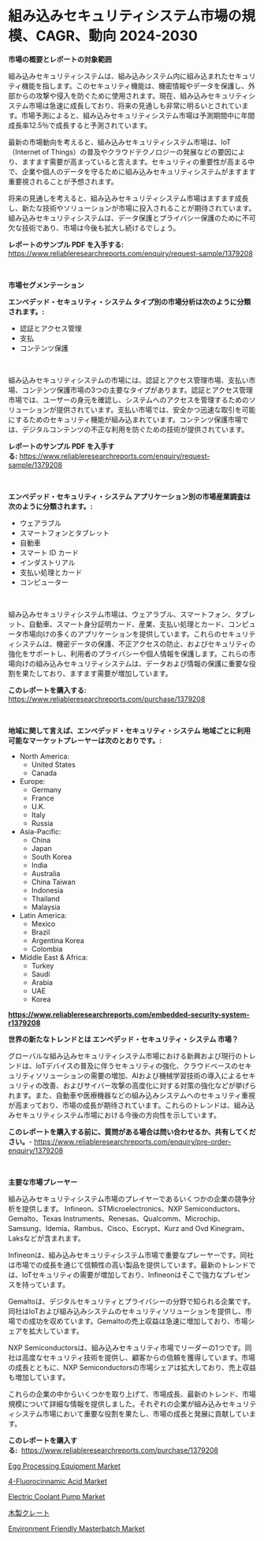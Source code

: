 <p><h1>組み込みセキュリティシステム市場の規模、CAGR、動向 2024-2030</h1></p><p><strong>市場の概要とレポートの対象範囲</strong></p>
<p><p>組み込みセキュリティシステムは、組み込みシステム内に組み込まれたセキュリティ機能を指します。このセキュリティ機能は、機密情報やデータを保護し、外部からの攻撃や侵入を防ぐために使用されます。現在、組み込みセキュリティシステム市場は急速に成長しており、将来の見通しも非常に明るいとされています。市場予測によると、組み込みセキュリティシステム市場は予測期間中に年間成長率12.5％で成長すると予測されています。</p><p>最新の市場動向を考えると、組み込みセキュリティシステム市場は、IoT（Internet of Things）の普及やクラウドテクノロジーの発展などの要因により、ますます需要が高まっていると言えます。セキュリティの重要性が高まる中で、企業や個人のデータを守るために組み込みセキュリティシステムがますます重要視されることが予想されます。</p><p>将来の見通しを考えると、組み込みセキュリティシステム市場はますます成長し、新たな技術やソリューションが市場に投入されることが期待されています。組み込みセキュリティシステムは、データ保護とプライバシー保護のために不可欠な技術であり、市場は今後も拡大し続けるでしょう。</p></p>
<p><strong>レポートのサンプル PDF を入手する:</strong> <a href="https://www.reliableresearchreports.com/enquiry/request-sample/1379208">https://www.reliableresearchreports.com/enquiry/request-sample/1379208</a></p>
<p>&nbsp;</p>
<p><strong>市場セグメンテーション</strong></p>
<p><strong>エンベデッド・セキュリティ・システム タイプ別の市場分析は次のように分類されます。:</strong></p>
<p><ul><li>認証とアクセス管理</li><li>支払</li><li>コンテンツ保護</li></ul></p>
<p>&nbsp;</p>
<p><p>組み込みセキュリティシステムの市場には、認証とアクセス管理市場、支払い市場、コンテンツ保護市場の3つの主要なタイプがあります。認証とアクセス管理市場では、ユーザーの身元を確認し、システムへのアクセスを管理するためのソリューションが提供されています。支払い市場では、安全かつ迅速な取引を可能にするためのセキュリティ機能が組み込まれています。コンテンツ保護市場では、デジタルコンテンツの不正な利用を防ぐための技術が提供されています。</p></p>
<p><strong>レポートのサンプル PDF を入手する:</strong>&nbsp;<a href="https://www.reliableresearchreports.com/enquiry/request-sample/1379208">https://www.reliableresearchreports.com/enquiry/request-sample/1379208</a></p>
<p>&nbsp;</p>
<p><strong> エンベデッド・セキュリティ・システム アプリケーション別の市場産業調査は次のように分類されます。:</strong></p>
<p><ul><li>ウェアラブル</li><li>スマートフォンとタブレット</li><li>自動車</li><li>スマート ID カード</li><li>インダストリアル</li><li>支払い処理とカード</li><li>コンピューター</li></ul></p>
<p>&nbsp;</p>
<p><p>組み込みセキュリティシステム市場は、ウェアラブル、スマートフォン、タブレット、自動車、スマート身分証明カード、産業、支払い処理とカード、コンピュータ市場向けの多くのアプリケーションを提供しています。これらのセキュリティシステムは、機密データの保護、不正アクセスの防止、およびセキュリティの強化をサポートし、利用者のプライバシーや個人情報を保護します。これらの市場向けの組み込みセキュリティシステムは、データおよび情報の保護に重要な役割を果たしており、ますます需要が増加しています。</p></p>
<p><strong>このレポートを購入する:</strong>&nbsp; <a href="https://www.reliableresearchreports.com/purchase/1379208">https://www.reliableresearchreports.com/purchase/1379208</a></p>
<p>&nbsp;</p>
<p><strong>地域に関して言えば、エンベデッド・セキュリティ・システム 地域ごとに利用可能なマーケットプレーヤーは次のとおりです。:</strong></p>
<p><ul>
    <li>
        North America:
        <ul>
            <li>United States</li>
            <li>Canada</li>
        </ul>
    </li>
    <li>
        Europe:
        <ul>
            <li>Germany</li>
            <li>France</li>
            <li>U.K.</li>
            <li>Italy</li>
            <li>Russia</li>
        </ul>
    </li>
    <li>
        Asia-Pacific:
        <ul>
            <li>China</li>
            <li>Japan</li>
            <li>South Korea</li>
            <li>India</li>
            <li>Australia</li>
            <li>China Taiwan</li>
            <li>Indonesia</li>
            <li>Thailand</li>
            <li>Malaysia</li>
        </ul>
    </li>
    <li>
        Latin America:
        <ul>
            <li>Mexico</li>
            <li>Brazil</li>
            <li>Argentina Korea</li>
            <li>Colombia</li>
        </ul>
    </li>
    <li>
        Middle East & Africa:
        <ul>
            <li>Turkey</li>
            <li>Saudi</li>
            <li>Arabia</li>
            <li>UAE</li>
            <li>Korea</li>
        </ul>
    </li>
    </ul></p>
<p><strong><a href="https://www.reliableresearchreports.com/embedded-security-system-r1379208">https://www.reliableresearchreports.com/embedded-security-system-r1379208</a></strong>&nbsp;</p>
<p><strong>世界の新たなトレンドとは エンベデッド・セキュリティ・システム 市場？</strong></p>
<p><p>グローバルな組み込みセキュリティシステム市場における新興および現行のトレンドは、IoTデバイスの普及に伴うセキュリティの強化、クラウドベースのセキュリティソリューションの需要の増加、AIおよび機械学習技術の導入によるセキュリティの改善、およびサイバー攻撃の高度化に対する対策の強化などが挙げられます。また、自動車や医療機器などの組み込みシステムへのセキュリティ重視が高まっており、市場の成長が期待されています。これらのトレンドは、組み込みセキュリティシステム市場における今後の方向性を示しています。</p></p>
<p><strong>このレポートを購入する前に、質問がある場合は問い合わせるか、共有してください。</strong>- <a href="https://www.reliableresearchreports.com/enquiry/pre-order-enquiry/1379208">https://www.reliableresearchreports.com/enquiry/pre-order-enquiry/1379208</a></p>
<p>&nbsp;</p>
<p><strong>主要な市場プレーヤー</strong></p>
<p><p>組み込みセキュリティシステム市場のプレイヤーであるいくつかの企業の競争分析を提供します。 Infineon、STMicroelectronics、NXP Semiconductors、Gemalto、Texas Instruments、Renesas、Qualcomm、Microchip、Samsung、Idemia、Rambus、Cisco、Escrypt、Kurz and Ovd Kinegram、Laksなどが含まれます。 </p><p>Infineonは、組み込みセキュリティシステム市場で重要なプレーヤーです。同社は市場での成長を通じて信頼性の高い製品を提供しています。最新のトレンドでは、IoTセキュリティの需要が増加しており、Infineonはそこで強力なプレゼンスを持っています。</p><p>Gemaltoは、デジタルセキュリティとプライバシーの分野で知られる企業です。同社はIoTおよび組み込みシステムのセキュリティソリューションを提供し、市場での成功を収めています。Gemaltoの売上収益は急速に増加しており、市場シェアを拡大しています。</p><p>NXP Semiconductorsは、組み込みセキュリティ市場でリーダーの1つです。同社は高度なセキュリティ技術を提供し、顧客からの信頼を獲得しています。市場の成長とともに、NXP Semiconductorsの市場シェアは拡大しており、売上収益も増加しています。</p><p>これらの企業の中からいくつかを取り上げて、市場成長、最新のトレンド、市場規模について詳細な情報を提供しました。それぞれの企業が組み込みセキュリティシステム市場において重要な役割を果たし、市場の成長と発展に貢献しています。</p></p>
<p><strong>このレポートを購入する:</strong>&nbsp;&nbsp;<a href="https://www.reliableresearchreports.com/purchase/1379208">https://www.reliableresearchreports.com/purchase/1379208</a></p>
<p><p><a href="https://github.com/pgtimber/Market-Research-Report-List-2/blob/main/egg-processing-equipment-market.md">Egg Processing Equipment Market</a></p><p><a href="https://www.linkedin.com/pulse/4-fluorocinnamic-acid-market-size-trends-complete-industry-overview-qge8e?trackingId=e9SXWvY6AY7DQqzMeuYi8Q%3D%3D">4-Fluorocinnamic Acid Market</a></p><p><a href="https://github.com/lataunyatinikmelvin59ilbd0dv/Market-Research-Report-List-2/blob/main/electric-coolant-pump-market.md">Electric Coolant Pump Market</a></p><p><a href="https://github.com/ycmtqqhvk3273/Market-Research-Report-List-1/blob/main/702651829882.md">木製クレート</a></p><p><a href="https://www.linkedin.com/pulse/decoding-environment-friendly-masterbatch-market-metrics-share-vqsae?trackingId=ga5Bot61fGdFsILu0OkpFA%3D%3D">Environment Friendly Masterbatch Market</a></p></p>